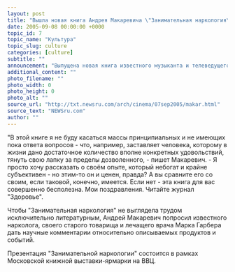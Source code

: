 ```yaml
---
layout: post
title: "Вышла новая книга Андрея Макаревича \"Занимательная наркология\""
date: 2005-09-08 00:00:00 +0000
topic_id: 7
topic_name: "Культура"
topic_slug: culture
categories: [culture]
subtitle: ""
announcement: "Выпущена новая книга известного музыканта и телеведущего Андрея Макаревича \"Занимательная наркология\", в которой он рассказывает о своем опыте употребления алкогольных напитков."
additional_content: ""
photo_filename: ""
photo_width: 0
photo_height: 0
photo_alt: ""
source_url: "http://txt.newsru.com/arch/cinema/07sep2005/makar.html"
source_text: "NEWSru.com"
author: ""
---
```

"В этой книге я не буду касаться массы принципиальных и не имеющих пока ответа вопросов - что, например, заставляет человека, которому в жизни дано достаточное количество вполне конкретных удовольствий, тянуть свою лапку за пределы дозволенного, - пишет Макаревич. - Я просто хочу рассказать о своём опыте, который небогат и крайне субъективен - но этим-то он и ценен, правда? А вы сравните его со своим, если таковой, конечно, имеется. Если нет - эта книга для вас совершенно бесполезна. Мои поздравления. Читайте журнал "Здоровье".

Чтобы "Занимательная наркология" не выглядела трудом исключительно литературным, Андрей Макаревич попросил известного нарколога, своего старого товарища и лечащего врача Марка Гарбера дать научные комментарии относительно описываемых продуктов и событий.

Презентация "Занимательной наркологии" состоится в рамках Московской книжной выставки-ярмарки на ВВЦ.
